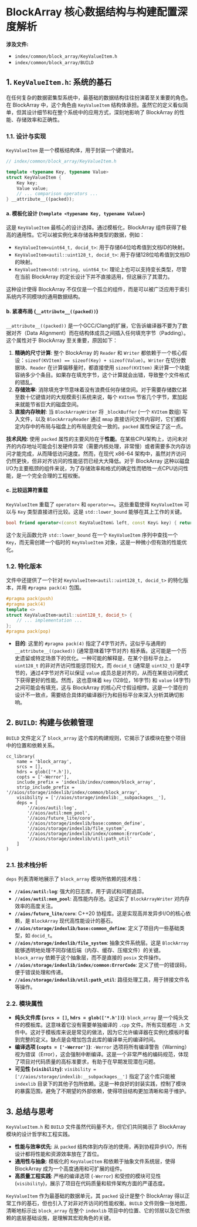 
# BlockArray 核心数据结构与构建配置深度解析

**涉及文件:**
*   `index/common/block_array/KeyValueItem.h`
*   `index/common/block_array/BUILD`

## 1. `KeyValueItem.h`: 系统的基石

在任何复杂的数据密集型系统中，最基础的数据结构往往扮演着至关重要的角色。在 BlockArray 中，这个角色由 `KeyValueItem` 结构体承担。虽然它的定义看似简单，但其设计细节和在整个系统中的应用方式，深刻地影响了 BlockArray 的性能、存储效率和正确性。

### 1.1. 设计与实现

`KeyValueItem` 是一个模板结构体，用于封装一个键值对。

```cpp
// index/common/block_array/KeyValueItem.h

template <typename Key, typename Value>
struct KeyValueItem {
    Key key;
    Value value;
    // ... comparison operators ...
} __attribute__((packed));
```

#### a. 模板化设计 (`template <typename Key, typename Value>`)

这是 `KeyValueItem` 最核心的设计选择。通过模板化，BlockArray 组件获得了极高的通用性。它可以被实例化来存储各种类型的数据，例如：
*   `KeyValueItem<uint64_t, docid_t>`: 用于存储64位哈希值到文档ID的映射。
*   `KeyValueItem<autil::uint128_t, docid_t>`: 用于存储128位哈希值到文档ID的映射。
*   `KeyValueItem<std::string, uint64_t>`: 理论上也可以支持变长类型，尽管在当前 BlockArray 的定长设计下并不直接适用，但这展示了其潜力。

这种设计使得 BlockArray 不仅仅是一个孤立的组件，而是可以被广泛应用于索引系统内不同模块的通用数据结构。

#### b. 紧凑布局 (`__attribute__((packed))`)

`__attribute__((packed))` 是一个GCC/Clang的扩展，它告诉编译器不要为了数据对齐（Data Alignment）而在结构体成员之间插入任何填充字节（Padding）。这个属性对于 BlockArray 至关重要，原因如下：

1.  **精确的尺寸计算**: 整个 BlockArray 的 `Reader` 和 `Writer` 都依赖于一个核心假设：`sizeof(KVItem) == sizeof(Key) + sizeof(Value)`。`Writer` 在切分数据块、`Reader` 在计算偏移量时，都直接使用 `sizeof(KVItem)` 来计算一个块能容纳多少个条目。如果存在填充字节，这个计算就会出错，导致整个文件格式的错乱。
2.  **存储效率**: 消除填充字节意味着没有浪费任何存储空间。对于需要存储数亿甚至数十亿键值对的大规模索引系统来说，每个 `KVItem` 节省几个字节，累加起来就能节省巨大的磁盘空间。
3.  **直接内存映射**: 当 `BlockArrayWriter` 将 `_blockBuffer` (一个 `KVItem` 数组) 写入文件，以及 `BlockArrayReader` 通过 `mmap` 直接访问文件内容时，它们都假定内存中的布局与磁盘上的布局是完全一致的。`packed` 属性保证了这一点。

**技术风险**: 使用 `packed` 属性的主要风险在于**性能**。在某些CPU架构上，访问未对齐的内存地址可能会引发硬件异常（需要内核处理，非常慢）或者需要多次内存访问才能完成，从而降低访问速度。然而，在现代 x86-64 架构中，虽然对齐访问仍然更快，但非对齐访问的性能惩罚已经大大降低。对于 BlockArray 这种以磁盘I/O为主要瓶颈的组件来说，为了存储效率和格式的确定性而牺牲一点CPU访问性能，是一个完全合理的工程权衡。

#### c. 比较运算符重载

`KeyValueItem` 重载了 `operator<` 和 `operator==`。这些重载使得 `KeyValueItem` 可以与 `Key` 类型直接进行比较。这是 `std::lower_bound` 能够在其上工作的关键。

```cpp
bool friend operator<(const KeyValueItem& left, const Key& key) { return left.key < key; }
```

这个友元函数允许 `std::lower_bound` 在一个 `KeyValueItem` 序列中查找一个 `Key`，而无需创建一个临时的 `KeyValueItem` 对象，这是一种微小但有效的性能优化。

### 1.2. 特化版本

文件中还提供了一个针对 `KeyValueItem<autil::uint128_t, docid_t>` 的特化版本，并用 `#pragma pack(4)` 包围。

```cpp
#pragma pack(push)
#pragma pack(4)
template <>
struct KeyValueItem<autil::uint128_t, docid_t> {
    // ... implementation ...
};
#pragma pack(pop)
```

*   **目的**: 这里的 `#pragma pack(4)` 指定了4字节对齐。这似乎与通用的 `__attribute__((packed))` (通常意味着1字节对齐) 相矛盾。这可能是一个历史遗留或特定场景下的优化。一种可能的解释是，在某个目标平台上，`uint128_t` 的非对齐访问性能惩罚较大，而 `docid_t` (通常是 `uint32_t`) 是4字节的，通过4字节对齐可以保证 `value` 成员总是对齐的，从而在某些访问模式下获得更好的性能。然而，这也意味着 `key` (128位，16字节) 和 `value` (4字节) 之间可能会有填充，这与 BlockArray 的核心尺寸假设相悖。这是一个潜在的设计不一致点，需要结合具体的编译器行为和目标平台来深入分析其确切影响。

## 2. `BUILD`: 构建与依赖管理

`BUILD` 文件定义了 `block_array` 这个库的构建规则，它揭示了该模块在整个项目中的位置和依赖关系。

```bazel
cc_library(
    name = 'block_array',
    srcs = [],
    hdrs = glob(['*.h']),
    copts = ['-Werror'],
    include_prefix = 'indexlib/index/common/block_array',
    strip_include_prefix = '//aios/storage/indexlib/index/common/block_array',
    visibility = ['//aios/storage/indexlib:__subpackages__'],
    deps = [
        '//aios/autil:log',
        '//aios/autil:mem_pool',
        '//aios/future_lite/coro',
        '//aios/storage/indexlib/base:common_define',
        '//aios/storage/indexlib/file_system',
        '//aios/storage/indexlib/index/common:ErrorCode',
        '//aios/storage/indexlib/util:path_util'
    ]
)
```

### 2.1. 技术栈分析

`deps` 列表清晰地展示了 `block_array` 模块所依赖的技术栈：

*   **`//aios/autil:log`**: 强大的日志库，用于调试和问题追踪。
*   **`//aios/autil:mem_pool`**: 高性能内存池。这证实了 `BlockArrayWriter` 对内存效率的高度关注。
*   **`//aios/future_lite/coro`**: C++20 协程库。这是实现高并发异步I/O的核心依赖，是 `BlockArray` 现代高性能设计的基石。
*   **`//aios/storage/indexlib/base:common_define`**: 定义了项目内一些基础类型，如 `docid_t`。
*   **`//aios/storage/indexlib/file_system`**: 抽象文件系统层。这是 `BlockArray` 能够透明地处理不同存储后端（内存、缓存、压缩文件）的关键。`block_array` 依赖于这个抽象层，而不是直接的 `posix` 文件操作。
*   **`//aios/storage/indexlib/index/common:ErrorCode`**: 定义了统一的错误码，便于错误处理和传递。
*   **`//aios/storage/indexlib/util:path_util`**: 路径处理工具，用于拼接文件名等操作。

### 2.2. 模块属性

*   **纯头文件库 (`srcs = []`, `hdrs = glob(['*.h'])`)**: `block_array` 是一个纯头文件的模板库。这意味着它没有需要单独编译的 `.cpp` 文件。所有实现都在 `.h` 文件中。这对于模板库来说是常见的做法，因为它允许编译器在实例化模板时看到完整的定义。缺点是会增加包含此库的编译单元的编译时间。
*   **编译选项 (`copts = ['-Werror']`)**: `-Werror` 选项将所有编译警告（Warning）视为错误（Error），这会强制中断编译。这是一个非常严格的编码规范，体现了项目对代码质量的高标准要求，有助于在早期发现潜在问题。
*   **可见性 (`visibility`)**: `visibility = ['//aios/storage/indexlib:__subpackages__']` 指定了这个库只能被 `indexlib` 目录下的其他子包所依赖。这是一种良好的封装实践，控制了模块的暴露范围，避免了不期望的外部依赖，使得项目结构更加清晰和易于维护。

## 3. 总结与思考

`KeyValueItem.h` 和 `BUILD` 文件虽然代码量不大，但它们共同揭示了 BlockArray 模块的设计哲学和工程实践。

*   **性能与效率优先**: 从 `packed` 结构体到内存池的使用，再到协程异步I/O，所有设计都将性能和资源效率放在了首位。
*   **通用性与抽象**: 模板化的 `KeyValueItem` 和依赖于抽象文件系统层，使得 BlockArray 成为一个高度通用和可扩展的组件。
*   **高质量工程实践**: 严格的编译选项 (`-Werror`) 和受控的模块可见性 (`visibility`)，展示了项目在代码质量和软件架构方面的严谨态度。

`KeyValueItem` 作为最基础的数据单元，其 `packed` 设计是整个 BlockArray 得以正常工作的基石，但也引入了对非对齐访问的性能权衡。`BUILD` 文件则像一张地图，清晰地标示出 `block_array` 在整个 `indexlib` 项目中的位置、它的邻居以及它所依赖的底层基础设施，是理解其宏观角色的关键。

